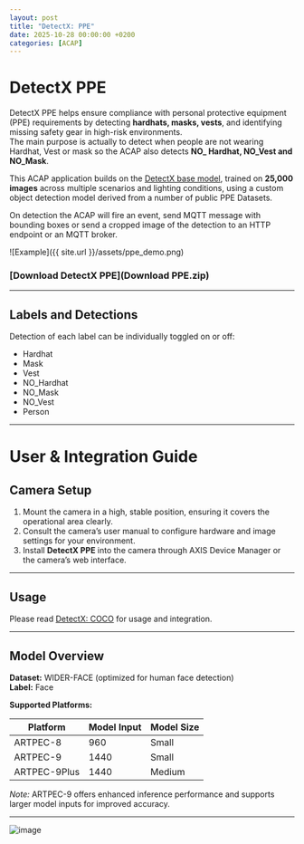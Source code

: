 ```yaml
---
layout: post
title: "DetectX: PPE"
date: 2025-10-28 00:00:00 +0200
categories: [ACAP]
---
```


# DetectX PPE

DetectX PPE helps ensure compliance with personal protective equipment (PPE) requirements by detecting **hardhats, masks, vests**, and identifying missing safety gear in high-risk environments.  
The main purpose is actually to detect when people are not wearing Hardhat, Vest or mask so the ACAP also detects **NO_ Hardhat, NO_Vest and NO_Mask**.


This ACAP application builds on the [DetectX base model](https://github.com/pandosme/DetectX), trained on **25,000 images** across multiple scenarios and lighting conditions, using a custom object detection model derived from a number of public PPE Datasets.  

On detection the ACAP will fire an event, send MQTT message with bounding boxes or send a cropped image of the detection to an HTTP endpoint or an MQTT broker.

![Example]({{ site.url }}/assets/ppe_demo.png)

### [Download DetectX PPE](Download PPE.zip)

---

## Labels and Detections

Detection of each label can be individually toggled on or off:

- Hardhat  
- Mask  
- Vest  
- NO_Hardhat  
- NO_Mask  
- NO_Vest  
- Person  

---

# User & Integration Guide

## Camera Setup

1. Mount the camera in a high, stable position, ensuring it covers the operational area clearly.  
2. Consult the camera’s user manual to configure hardware and image settings for your environment.  
3. Install **DetectX PPE** into the camera through AXIS Device Manager or the camera’s web interface.  

---

## Usage

Please read [DetectX: COCO](https://github.com/pandosme/DetectX) for usage and integration.

---

## Model Overview

**Dataset:** WIDER-FACE (optimized for human face detection)  
**Label:** Face  

**Supported Platforms:**

| Platform  | Model Input | Model Size |
|------------|-------------|-------------|
| ARTPEC-8   | 960         | Small       |
| ARTPEC-9   | 1440        | Small      |
| ARTPEC-9Plus   | 1440        | Medium      |

*Note:* ARTPEC-9 offers enhanced inference performance and supports larger model inputs for improved accuracy.

---
![image](https://api.juhlin.me/image/ppe)
